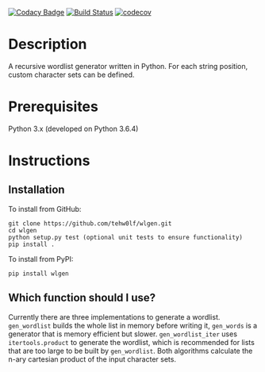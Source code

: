 [![Codacy Badge](https://api.codacy.com/project/badge/Grade/0a096cae2cdf489690eb6e0b4aa80c86)](https://app.codacy.com/app/tehw0lf/wlgen?utm_source=github.com&utm_medium=referral&utm_content=tehw0lf/wlgen&utm_campaign=Badge_Grade_Dashboard)
[![Build Status](https://travis-ci.com/tehw0lf/wlgen.svg?branch=master)](https://travis-ci.com/tehw0lf/wlgen) [![codecov](https://codecov.io/gh/tehw0lf/wlgen/branch/master/graph/badge.svg)](https://codecov.io/gh/tehw0lf/wlgen)

# Description

A recursive wordlist generator written in Python.
For each string position, custom character sets can be defined.

# Prerequisites

Python 3.x (developed on Python 3.6.4)

# Instructions

## Installation

To install from GitHub:

```
git clone https://github.com/tehw0lf/wlgen.git
cd wlgen
python setup.py test (optional unit tests to ensure functionality)
pip install .
```

To install from PyPI:

```
pip install wlgen
```

## Which function should I use?

Currently there are three implementations to generate a wordlist.
`gen_wordlist` builds the whole list in memory before writing it, `gen_words` is a generator that is memory efficient but slower.
`gen_wordlist_iter` uses `itertools.product` to generate the wordlist, which is recommended for lists that are too large to be built by `gen_wordlist`.
Both algorithms calculate the n-ary cartesian product of the input character sets.
